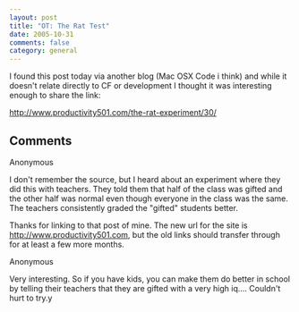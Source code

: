 ```yaml
---
layout: post
title: "OT: The Rat Test"
date: 2005-10-31
comments: false
category: general
---
```

I found this post today via another blog (Mac OSX Code i think) and while it
doesn't relate directly to CF or development I thought it was interesting
enough to share the link:

http://www.productivity501.com/the-rat-experiment/30/


## Comments

Anonymous

I don't remember the source, but I heard about an experiment where they did
this with teachers. They told them that half of the class was gifted and the
other half was normal even though everyone in the class was the same. The
teachers consistently graded the "gifted" students better.

Thanks for linking to that post of mine. The new url for the site is
http://www.productivity501.com, but the old links should transfer through for
at least a few more months.

Anonymous

Very interesting. So if you have kids, you can make them do better in school
by telling their teachers that they are gifted with a very high iq....
Couldn't hurt to try.y

